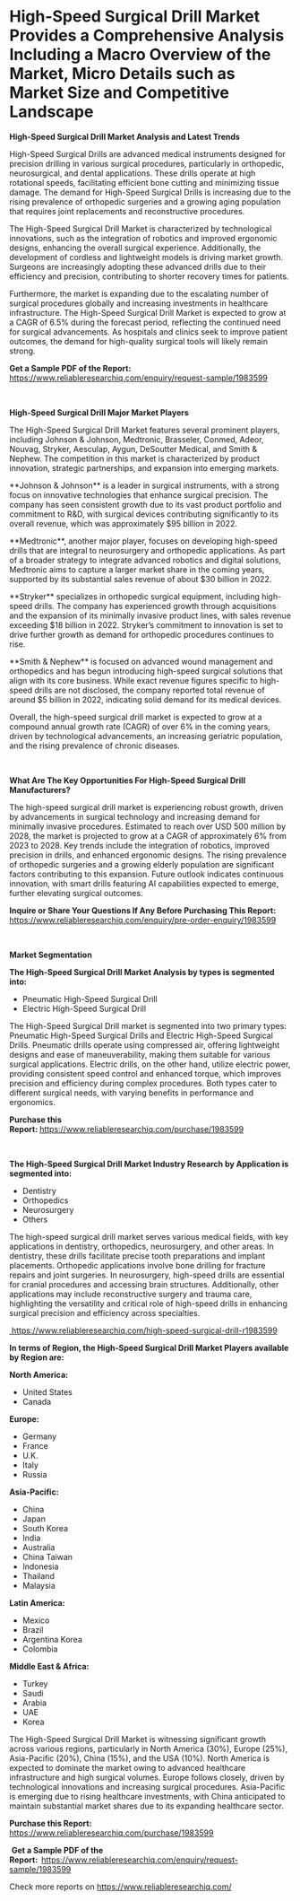 <p><h1>High-Speed Surgical Drill Market Provides a Comprehensive Analysis Including a Macro Overview of the Market, Micro Details such as Market Size and Competitive Landscape</h1></p><p><strong>High-Speed Surgical Drill Market Analysis and Latest Trends</strong></p>
<p><p>High-Speed Surgical Drills are advanced medical instruments designed for precision drilling in various surgical procedures, particularly in orthopedic, neurosurgical, and dental applications. These drills operate at high rotational speeds, facilitating efficient bone cutting and minimizing tissue damage. The demand for High-Speed Surgical Drills is increasing due to the rising prevalence of orthopedic surgeries and a growing aging population that requires joint replacements and reconstructive procedures.</p><p>The High-Speed Surgical Drill Market is characterized by technological innovations, such as the integration of robotics and improved ergonomic designs, enhancing the overall surgical experience. Additionally, the development of cordless and lightweight models is driving market growth. Surgeons are increasingly adopting these advanced drills due to their efficiency and precision, contributing to shorter recovery times for patients.</p><p>Furthermore, the market is expanding due to the escalating number of surgical procedures globally and increasing investments in healthcare infrastructure. The High-Speed Surgical Drill Market is expected to grow at a CAGR of 6.5% during the forecast period, reflecting the continued need for surgical advancements. As hospitals and clinics seek to improve patient outcomes, the demand for high-quality surgical tools will likely remain strong.</p></p>
<p><strong>Get a Sample PDF of the Report:&nbsp;</strong> <a href="https://www.reliableresearchiq.com/enquiry/request-sample/1983599?utm_campaign=1870&utm_medium=2&utm_source=Github&utm_content=ia&utm_term=15012025&utm_id=high-speed-surgical-drill">https://www.reliableresearchiq.com/enquiry/request-sample/1983599</a></p>
<p>&nbsp;</p>
<p><strong>High-Speed Surgical Drill Major Market Players</strong></p>
<p><p>The High-Speed Surgical Drill Market features several prominent players, including Johnson & Johnson, Medtronic, Brasseler, Conmed, Adeor, Nouvag, Stryker, Aesculap, Aygun, DeSoutter Medical, and Smith & Nephew. The competition in this market is characterized by product innovation, strategic partnerships, and expansion into emerging markets.</p><p>**Johnson & Johnson** is a leader in surgical instruments, with a strong focus on innovative technologies that enhance surgical precision. The company has seen consistent growth due to its vast product portfolio and commitment to R&D, with surgical devices contributing significantly to its overall revenue, which was approximately $95 billion in 2022.</p><p>**Medtronic**, another major player, focuses on developing high-speed drills that are integral to neurosurgery and orthopedic applications. As part of a broader strategy to integrate advanced robotics and digital solutions, Medtronic aims to capture a larger market share in the coming years, supported by its substantial sales revenue of about $30 billion in 2022.</p><p>**Stryker** specializes in orthopedic surgical equipment, including high-speed drills. The company has experienced growth through acquisitions and the expansion of its minimally invasive product lines, with sales revenue exceeding $18 billion in 2022. Stryker’s commitment to innovation is set to drive further growth as demand for orthopedic procedures continues to rise.</p><p>**Smith & Nephew** is focused on advanced wound management and orthopedics and has begun introducing high-speed surgical solutions that align with its core business. While exact revenue figures specific to high-speed drills are not disclosed, the company reported total revenue of around $5 billion in 2022, indicating solid demand for its medical devices.</p><p>Overall, the high-speed surgical drill market is expected to grow at a compound annual growth rate (CAGR) of over 6% in the coming years, driven by technological advancements, an increasing geriatric population, and the rising prevalence of chronic diseases.</p></p>
<p>&nbsp;</p>
<p><strong>What Are The Key Opportunities For High-Speed Surgical Drill Manufacturers?</strong></p>
<p><p>The high-speed surgical drill market is experiencing robust growth, driven by advancements in surgical technology and increasing demand for minimally invasive procedures. Estimated to reach over USD 500 million by 2028, the market is projected to grow at a CAGR of approximately 6% from 2023 to 2028. Key trends include the integration of robotics, improved precision in drills, and enhanced ergonomic designs. The rising prevalence of orthopedic surgeries and a growing elderly population are significant factors contributing to this expansion. Future outlook indicates continuous innovation, with smart drills featuring AI capabilities expected to emerge, further elevating surgical outcomes.</p></p>
<p><strong>Inquire or Share Your Questions If Any Before Purchasing This Report:</strong> <a href="https://www.reliableresearchiq.com/enquiry/pre-order-enquiry/1983599?utm_campaign=1870&utm_medium=2&utm_source=Github&utm_content=ia&utm_term=15012025&utm_id=high-speed-surgical-drill">https://www.reliableresearchiq.com/enquiry/pre-order-enquiry/1983599</a></p>
<p>&nbsp;</p>
<p><strong>Market Segmentation</strong></p>
<p><strong>The High-Speed Surgical Drill Market Analysis by types is segmented into:</strong></p>
<p><ul><li>Pneumatic High-Speed Surgical Drill</li><li>Electric High-Speed Surgical Drill</li></ul></p>
<p><p>The High-Speed Surgical Drill market is segmented into two primary types: Pneumatic High-Speed Surgical Drills and Electric High-Speed Surgical Drills. Pneumatic drills operate using compressed air, offering lightweight designs and ease of maneuverability, making them suitable for various surgical applications. Electric drills, on the other hand, utilize electric power, providing consistent speed control and enhanced torque, which improves precision and efficiency during complex procedures. Both types cater to different surgical needs, with varying benefits in performance and ergonomics.</p></p>
<p><strong>Purchase this Report:&nbsp;</strong><a href="https://www.reliableresearchiq.com/purchase/1983599?utm_campaign=1870&utm_medium=2&utm_source=Github&utm_content=ia&utm_term=15012025&utm_id=high-speed-surgical-drill">https://www.reliableresearchiq.com/purchase/1983599</a></p>
<p>&nbsp;</p>
<p><strong>The High-Speed Surgical Drill Market Industry Research by Application is segmented into:</strong></p>
<p><ul><li>Dentistry</li><li>Orthopedics</li><li>Neurosurgery</li><li>Others</li></ul></p>
<p><p>The high-speed surgical drill market serves various medical fields, with key applications in dentistry, orthopedics, neurosurgery, and other areas. In dentistry, these drills facilitate precise tooth preparations and implant placements. Orthopedic applications involve bone drilling for fracture repairs and joint surgeries. In neurosurgery, high-speed drills are essential for cranial procedures and accessing brain structures. Additionally, other applications may include reconstructive surgery and trauma care, highlighting the versatility and critical role of high-speed drills in enhancing surgical precision and efficiency across specialties.</p></p>
<p><a href="https://www.reliableresearchiq.com/high-speed-surgical-drill-r1983599?utm_campaign=1870&utm_medium=2&utm_source=Github&utm_content=ia&utm_term=15012025&utm_id=high-speed-surgical-drill">&nbsp;https://www.reliableresearchiq.com/high-speed-surgical-drill-r1983599</a></p>
<p><strong>In terms of Region, the High-Speed Surgical Drill Market Players available by Region are:</strong></p>
<p>
    <p> <strong> North America: </strong>
        <ul>
            <li>United States</li>
            <li>Canada</li>
        </ul>
        </p> 
    <p> <strong> Europe: </strong>
        <ul>
            <li>Germany</li>
            <li>France</li>
            <li>U.K.</li>
            <li>Italy</li>
            <li>Russia</li>
        </ul>
        </p> 
    <p> <strong> Asia-Pacific: </strong>
        <ul>
            <li>China</li>
            <li>Japan</li>
            <li>South Korea</li>
            <li>India</li>
            <li>Australia</li>
            <li>China Taiwan</li>
            <li>Indonesia</li>
            <li>Thailand</li>
            <li>Malaysia</li>
        </ul>
        </p> 
    <p> <strong> Latin America: </strong>
        <ul>
            <li>Mexico</li>
            <li>Brazil</li>
            <li>Argentina Korea</li>
            <li>Colombia</li>
        </ul>
        </p> 
    <p> <strong> Middle East & Africa: </strong>
        <ul>
            <li>Turkey</li>
            <li>Saudi</li>
            <li>Arabia</li>
            <li>UAE</li>
            <li>Korea</li>
        </ul>
    </p>
    </p>
<p><p>The High-Speed Surgical Drill Market is witnessing significant growth across various regions, particularly in North America (30%), Europe (25%), Asia-Pacific (20%), China (15%), and the USA (10%). North America is expected to dominate the market owing to advanced healthcare infrastructure and high surgical volumes. Europe follows closely, driven by technological innovations and increasing surgical procedures. Asia-Pacific is emerging due to rising healthcare investments, with China anticipated to maintain substantial market shares due to its expanding healthcare sector.</p></p>
<p><strong>Purchase this Report: </strong><a href="https://www.reliableresearchiq.com/purchase/1983599?utm_campaign=1870&utm_medium=2&utm_source=Github&utm_content=ia&utm_term=15012025&utm_id=high-speed-surgical-drill">https://www.reliableresearchiq.com/purchase/1983599</a></p>
<p>&nbsp;<strong>Get a Sample PDF of the Report:&nbsp;&nbsp;</strong><a href="https://www.reliableresearchiq.com/enquiry/request-sample/1983599?utm_campaign=1870&utm_medium=2&utm_source=Github&utm_content=ia&utm_term=15012025&utm_id=high-speed-surgical-drill">https://www.reliableresearchiq.com/enquiry/request-sample/1983599</a></p>
<p><strong></strong></p>
<p>Check more reports on <a href="https://www.reliableresearchiq.com/?utm_campaign=1870&utm_medium=2&utm_source=Github&utm_content=ia&utm_term=15012025&utm_id=high-speed-surgical-drill">https://www.reliableresearchiq.com/</a></p>